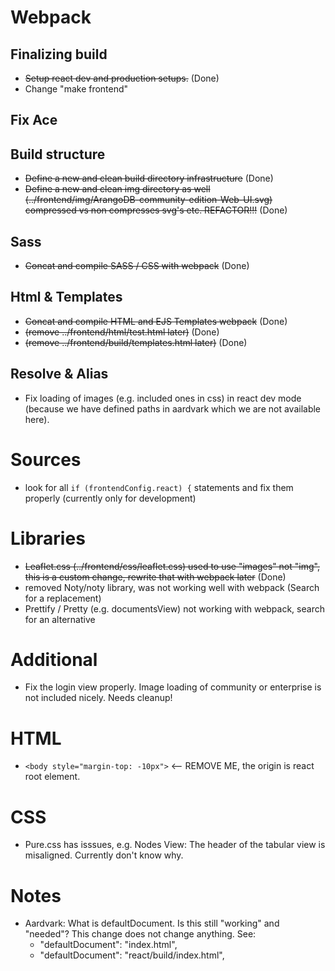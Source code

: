 # Webpack

## Finalizing build
- ~~Setup react dev and production setups.~~ (Done)
- Change "make frontend"

## Fix Ace

## Build structure
- ~~Define a new and clean build directory infrastructure~~ (Done)
- ~~Define a new and clean img directory as well (../frontend/img/ArangoDB-community-edition-Web-UI.svg) compressed vs non compresses svg's etc. REFACTOR!!!~~ (Done)

## Sass
- ~~Concat and compile SASS / CSS with webpack~~ (Done)

## Html & Templates
- ~~Concat and compile HTML and EJS Templates webpack~~ (Done)
- ~~(remove ../frontend/html/test.html later)~~ (Done)
- ~~(remove ../frontend/build/templates.html later)~~ (Done)

## Resolve & Alias
- Fix loading of images (e.g. included ones in css) in react dev mode (because we have defined paths in aardvark which we are not available here).

# Sources
- look for all `if (frontendConfig.react) {` statements and fix them properly (currently only for development)

# Libraries
- ~~Leaflet.css (../frontend/css/leaflet.css) used to use "images" not "img", this is a custom change, rewrite that with webpack later~~ (Done)
- removed Noty/noty library, was not working well with webpack (Search for a replacement)
- Prettify / Pretty (e.g. documentsView) not working with webpack, search for an alternative

# Additional
- Fix the login view properly. Image loading of community or enterprise is not included nicely. Needs cleanup!

# HTML
- `<body style="margin-top: -10px">` <-- REMOVE ME, the origin is react root element. 

# CSS
- Pure.css has isssues,  e.g. Nodes View: The header of the tabular view is misaligned. Currently don't know why.

# Notes
- Aardvark: What is defaultDocument. Is this still "working" and "needed"? This change does not change anything. See: 
  -  "defaultDocument": "index.html",
  -  "defaultDocument": "react/build/index.html",
